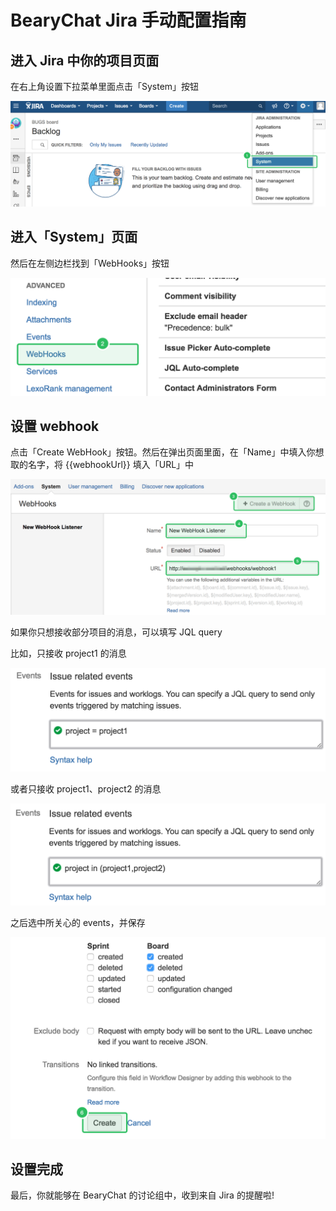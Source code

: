# BearyChat Jira 手动配置指南

## 进入 Jira 中你的项目页面

在右上角设置下拉菜单里面点击「System」按钮

![](/tutorials/image/jira_system.png)

## 进入「System」页面

然后在左侧边栏找到「WebHooks」按钮

![](/tutorials/image/jira_webhooks.png)

## 设置 webhook

点击「Create WebHook」按钮。然后在弹出页面里面，在「Name」中填入你想取的名字，将 {{webhookUrl}} 填入「URL」中

![](/tutorials/image/jira_add_webhook.png)

如果你只想接收部分项目的消息，可以填写 JQL query

比如，只接收 project1 的消息

![](/tutorials/image/jira_query_for_project1.png)

或者只接收 project1、project2 的消息

![](/tutorials/image/jira_query_for_project1_and_project2.png)

之后选中所关心的 events，并保存

![](/tutorials/image/jira_save_webhook.png)

## 设置完成

最后，你就能够在 BearyChat 的讨论组中，收到来自 Jira 的提醒啦!
